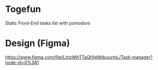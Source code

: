 # Togefun
Static Front-End tasks list with pomodoro

# Design (Figma)
https://www.figma.com/file/LlnziMhTTaQtVeNhbuxzmL/Task-manager?node-id=0%3A1
